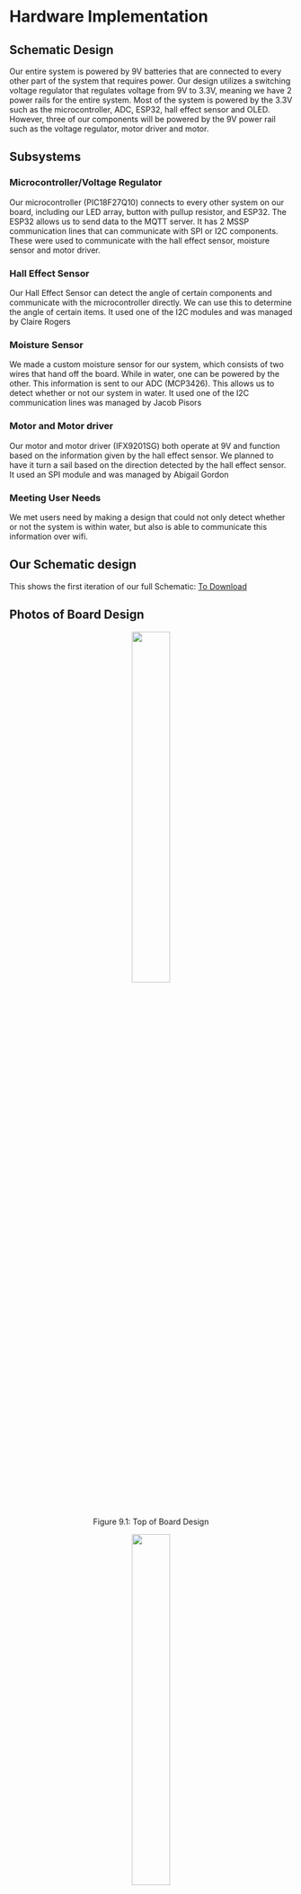 # Hardware Implementation

## Schematic Design
  Our entire system is powered by 9V batteries that are connected to every other part of the system that requires power. Our design utilizes a switching voltage regulator that regulates voltage from 9V to 3.3V, meaning we have 2 power rails for the entire system. Most of the system is powered by the 3.3V such as the microcontroller, ADC, ESP32, hall effect sensor and OLED. However, three of our components will be powered by the 9V power rail such as the voltage regulator, motor driver and motor.

## Subsystems

### Microcontroller/Voltage Regulator
  Our microcontroller (PIC18F27Q10) connects to every other system on our board, including our LED array, button with pullup resistor, and ESP32. The ESP32 allows us to send data to the MQTT server. It has 2 MSSP communication lines that can communicate with SPI or I2C components. These were used to communicate with the hall effect sensor, moisture sensor and motor driver.
  
### Hall Effect Sensor
  Our Hall Effect Sensor can detect the angle of certain components and communicate with the microcontroller directly. We can use this to determine the angle of certain items. It used one of the I2C modules and was managed by Claire Rogers
  
### Moisture Sensor
  We made a custom moisture sensor for our system, which consists of two wires that hand off the board. While in water, one can be powered by the other. This information is sent to our ADC (MCP3426). This allows us to detect whether or not our system in water. It used one of the I2C communication lines was managed by Jacob Pisors
  
### Motor and Motor driver
  Our motor and motor driver (IFX9201SG) both operate at 9V and function based on the information given by the hall effect sensor. We planned to have it turn a sail based on the direction detected by the hall effect sensor. It used an SPI module and was managed by Abigail Gordon
  
### Meeting User Needs
  We met users need by making a design that could not only detect whether or not the system is within water, but also is able to communicate this information over wifi.

## Our Schematic design

This shows the first iteration of our full Schematic:
[To Download](https://github.com/EGR314Team206/egr314team206.github.io/blob/main/SystemDesign_Sch.pdf)

## Photos of Board Design
<figure class="image">  
<p align="center">  
<img src="https://user-images.githubusercontent.com/122958638/235537237-46c90512-1312-446d-a984-f975acc3401e.png" width="40%"><br>
</p>
</figure>

<p align="center">
Figure 9.1: Top of Board Design
</p>

<figure class="image">  
<p align="center">  
<img src="https://user-images.githubusercontent.com/122958638/235537241-1025c928-b6d2-43a6-a65f-c604dcdc2c58.png" width="40%"><br>
</p>
</figure>

<p align="center">
Figure 9.2: Bottom of Board Design
</p>

## Photos of Physical Board

<figure class="image">  
<p align="center">  
<img src="https://user-images.githubusercontent.com/122958638/235541512-b097bbf0-9dbf-4847-9026-c4a55faf9203.JPG" width="40%"><br>
</p>
</figure>

<p align="center">
Figure 9.3: Top of Physical Board
</p>

<figure class="image">  
<p align="center">  
<img src="https://user-images.githubusercontent.com/122958638/235541517-1c06997d-dd2a-45f1-82e4-c310ea5e2cd5.JPG" width="40%"><br>
</p>
</figure>

<p align="center">
Figure 9.4: Bottom of Physcial Board
</p>

## Changes for the Future

If we were to make a second version of our hardware design, one of the changes that could be made to improve it would be to change the 3.3V plane to GND. This wouldn't really change much, except this could possibly reduce noise throughout the system. Another possible improvement would be to connect the SCL and SDA pins of the ADCs to the microcontroller. The removal of the connections was intentional, as the plan was to create them manually. This was so when collecting data, we could manually switch the wires to where we wanted to collect data from. In hindsight, it would have been a better idea to program it accordingly, as the separated wires caused us to have to solder them anyway. This caused problems later on, as whenever they touched, it would short the SDA and SCL connections. Another change we should have made was changing padstacks of most of the components, as a lot of them were either too large or small for the connections. Putting the capacitors for the regulator closer to it would also help reduce noise throughout the system. Finally, I would reduce the size of the board by bringing all the components closer to each other. 
